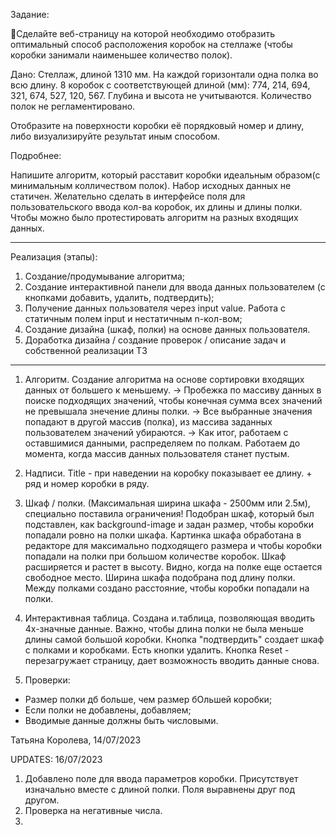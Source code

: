 Задание: 

🧩Сделайте веб-страницу на которой необходимо отобразить оптимальный способ расположения коробок на стеллаже (чтобы коробки занимали наименьшее количество полок). 

Дано: 
Стеллаж, длиной 1310 мм. На каждой горизонтали одна полка во всю длину. 
8 коробок с соответствующей длиной (мм): 774, 214, 694, 321, 674, 527, 120, 567. 
Глубина и высота не учитываются. Количество полок не регламентировано. 

Отобразите на поверхности коробки её порядковый номер и длину, либо визуализируйте результат иным способом. 

Подробнее: 

Напишите алгоритм, который расставит коробки идеальным образом(с минимальным колличеством полок). 
Набор исходных данных не статичен. 
Желательно сделать в интерфейсе поля для пользовательского ввода кол-ва коробок, их длины и длины полки.
Чтобы можно было протестировать алгоритм на разных входящих данных.

-----------------------------------------------------------------------------------------------------

Реализация (этапы):

1. Создание/продумывание алгоритма;
2. Создание интерактивной панели для ввода данных пользователем (с кнопками добавить, удалить, подтвердить);
3. Получение данных пользователя через input value. Работа с статичным полем input и нестатичным n-кол-вом;
4. Создание дизайна (шкаф, полки) на основе данных пользователя. 
5. Доработка дизайна / создание проверок / описание задач и собственной реализации ТЗ

---------------------------------------------------------
1. Алгоритм.
Создание алгоритма на основе сортировки входящих данных от большего к меньшему. -> Пробежка по массиву данных в поиске подходящих значений, чтобы конечная сумма всех значений не превышала знечение длины полки. -> Все выбранные значения попадают в другой массив (полка), из массива заданных пользователем значений убираются. -> Как итог, работаем с оставшимися данными, распределяем по полкам. Работаем до момента, когда массив данных пользователя станет пустым. 

2. Надписи.
Title - при наведении на коробку показывает ее длину. + ряд и номер коробки в ряду.

3. Шкаф / полки. (Максимальная ширина шкафа - 2500мм или 2.5м), специально поставила ограничения!
Подобран шкаф, который был подставлен, как background-image и задан размер, чтобы коробки попадали ровно на полки шкафа. Картинка шкафа обработана в редакторе для максимально подходящего размера и чтобы коробки попадали на полки при большом количестве коробок. Шкаф расширяется и растет в высоту. Видно, когда на полке еще остается свободное место. Ширина шкафа подобрана под длину полки. Между полками создано расстояние, чтобы коробки попадали на полки.

4. Интерактивная таблица.
Создана и.таблица, позволяющая вводить 4х-значные данные.
Важно, чтобы длина полки не была меньше длины самой большой коробки. Кнопка "подтвердить" создает шкаф с полками и коробками. Есть кнопки удалить. Кнопка Reset - перезагружает страницу, дает возможность вводить данные снова.

5. Проверки:
- Размер полки дб больше, чем размер бОльшей коробки;
- Если полки не добавлены, добавляем;
- Вводимые данные должны быть числовыми.

Татьяна Королева, 14/07/2023

UPDATES: 16/07/2023

1. Добавлено поле для ввода параметров коробки. Присутствует изначально вместе с длиной полки. Поля выравнены друг под другом.
2. Проверка на негативные числа.
3. 
